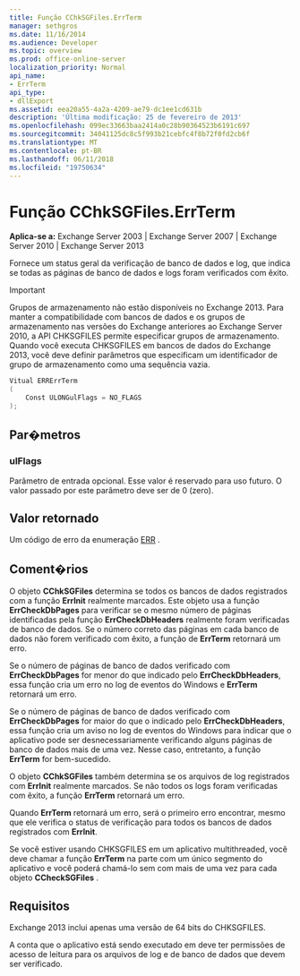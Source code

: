 ```yaml
---
title: Função CChkSGFiles.ErrTerm
manager: sethgros
ms.date: 11/16/2014
ms.audience: Developer
ms.topic: overview
ms.prod: office-online-server
localization_priority: Normal
api_name:
- ErrTerm
api_type:
- dllExport
ms.assetid: eea20a55-4a2a-4209-ae79-dc1ee1cd631b
description: 'Última modificação: 25 de fevereiro de 2013'
ms.openlocfilehash: 099ec33663baa2414a0c28b90364523b6191c697
ms.sourcegitcommit: 34041125dc8c5f993b21cebfc4f8b72f0fd2cb6f
ms.translationtype: MT
ms.contentlocale: pt-BR
ms.lasthandoff: 06/11/2018
ms.locfileid: "19750634"
---
```

# <a name="cchksgfileserrterm-function"></a>Função CChkSGFiles.ErrTerm
  
**Aplica-se a:** Exchange Server 2003 | Exchange Server 2007 | Exchange Server 2010 | Exchange Server 2013
  
Fornece um status geral da verificação de banco de dados e log, que indica se todas as páginas de banco de dados e logs foram verificados com êxito.
  
> [!IMPORTANT]
> Grupos de armazenamento não estão disponíveis no Exchange 2013. Para manter a compatibilidade com bancos de dados e os grupos de armazenamento nas versões do Exchange anteriores ao Exchange Server 2010, a API CHKSGFILES permite especificar grupos de armazenamento. Quando você executa CHKSGFILES em bancos de dados do Exchange 2013, você deve definir parâmetros que especificam um identificador de grupo de armazenamento como uma sequência vazia. 
  
```cs
Vitual ERRErrTerm 
(
    Const ULONGulFlags = NO_FLAGS
);

```

## <a name="parameters"></a>Par�metros

### <a name="ulflags"></a>ulFlags
  
Parâmetro de entrada opcional. Esse valor é reservado para uso futuro. O valor passado por este parâmetro deve ser de 0 (zero).
    
## <a name="return-value"></a>Valor retornado

Um código de erro da enumeração [ERR](cchksgfiles-err-enumeration.md) . 
  
## <a name="remarks"></a>Coment�rios

O objeto **CChkSGFiles** determina se todos os bancos de dados registrados com a função **ErrInit** realmente marcados. Este objeto usa a função **ErrCheckDbPages** para verificar se o mesmo número de páginas identificadas pela função **ErrCheckDbHeaders** realmente foram verificadas de banco de dados. Se o número correto das páginas em cada banco de dados não forem verificado com êxito, a função de **ErrTerm** retornará um erro. 
  
Se o número de páginas de banco de dados verificado com **ErrCheckDbPages** for menor do que indicado pelo **ErrCheckDbHeaders**, essa função cria um erro no log de eventos do Windows e **ErrTerm** retornará um erro. 
  
Se o número de páginas de banco de dados verificado com **ErrCheckDbPages** for maior do que o indicado pelo **ErrCheckDbHeaders**, essa função cria um aviso no log de eventos do Windows para indicar que o aplicativo pode ser desnecessariamente verificando alguns páginas de banco de dados mais de uma vez. Nesse caso, entretanto, a função **ErrTerm** for bem-sucedido. 
  
O objeto **CChkSGFiles** também determina se os arquivos de log registrados com **ErrInit** realmente marcados. Se não todos os logs foram verificadas com êxito, a função **ErrTerm** retornará um erro. 
  
Quando **ErrTerm** retornará um erro, será o primeiro erro encontrar, mesmo que ele verifica o status de verificação para todos os bancos de dados registrados com **ErrInit**.
  
Se você estiver usando CHKSGFILES em um aplicativo multithreaded, você deve chamar a função **ErrTerm** na parte com um único segmento do aplicativo e você poderá chamá-lo sem com mais de uma vez para cada objeto **CCheckSGFiles** . 
  
## <a name="requirements"></a>Requisitos

Exchange 2013 inclui apenas uma versão de 64 bits do CHKSGFILES.
  
A conta que o aplicativo está sendo executado em deve ter permissões de acesso de leitura para os arquivos de log e de banco de dados que devem ser verificado.
  

